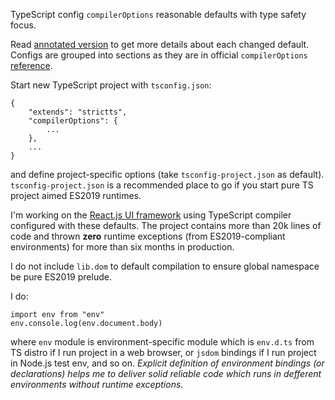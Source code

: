 TypeScript config `compilerOptions` reasonable defaults with type safety focus.

Read [annotated version](https://github.com/iuriikomarov/strictts/blob/main/tsconfig.annotated.json) to get more details about each changed default. Configs are grouped into sections as they are in official `compilerOptions` [reference](https://www.typescriptlang.org/tsconfig).


Start new TypeScript project with `tsconfig.json`:

```
{
    "extends": "strictts",
    "compilerOptions": {
        ...
    },
    ...
}
```

and define project-specific options (take `tsconfig-project.json` as default). `tsconfig-project.json` is a recommended place to go if you start pure TS project aimed ES2019 runtimes.

I'm working on the [React.js UI framework](https://ui.poptop.uk.com/latest/) using TypeScript compiler configured with these defaults. The project contains more than 20k lines of code and thrown **zero** runtime exceptions (from ES2019-compliant environments) for more than six months in production.

I do not include `lib.dom` to default compilation to ensure global namespace be pure ES2019 prelude.

I do:

```
import env from "env"
env.console.log(env.document.body)
```

where `env` module is environment-specific module which is `env.d.ts` from TS distro if I run project in a web browser, or `jsdom` bindings if I run project in Node.js test env, and so on. *Explicit definition of environment bindings (or declarations) helps me to deliver solid reliable code which runs in defferent environments without runtime exceptions.*
